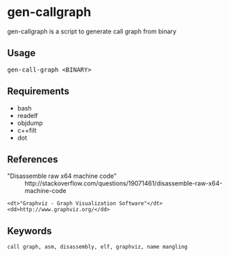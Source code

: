 gen-callgraph
=============

gen-callgraph is a script to generate call graph from binary

Usage
-----

<pre>
gen-call-graph &lt;BINARY&gt;
</pre>

Requirements
------------

* bash
* readelf
* objdump
* c++filt
* dot

References
----------

<dl>
    <dt>"Disassemble raw x64 machine code"</dt>
    <dd>http://stackoverflow.com/questions/19071461/disassemble-raw-x64-machine-code</dd>

    <dt>"Graphviz - Graph Visualization Software"</dt>
    <dd>http://www.graphviz.org/</dd>
</dl>

Keywords
--------

    call graph, asm, disassembly, elf, graphviz, name mangling
